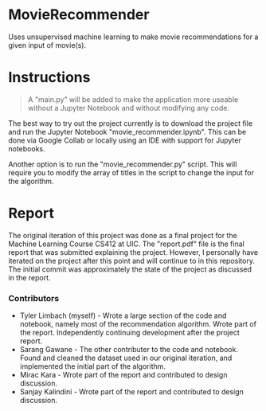 # MovieRecommender
Uses unsupervised machine learning to make movie recommendations for a given input of movie(s).

# Instructions
> A "main.py" will be added to make the application more useable without a Jupyter Notebook and without modifying any code.
> 
The best way to try out the project currently is to download the project file and run the Jupyter Notebook "movie_recommender.ipynb".
This can be done via Google Collab or locally using an IDE with support for Jupyter notebooks.

Another option is to run the "movie_recommender.py" script. This will require you to modify the array of titles in the script to change 
the input for the algorithm.

# Report
The original iteration of this project was done as a final project for the Machine Learning Course CS412 at UIC. The "report.pdf" file 
is the final report that was submitted explaining the project. However, I personally have iterated on the project after this point and
will continue to in this repository. The initial commit was approximately the state of the project as discussed in the report.

### Contributors
- Tyler Limbach (myself) - Wrote a large section of the code and notebook, namely most of the recommendation algorithm. Wrote part of the report. Independently continuing development after the project report.
- Sarang Gawane - The other contributer to the code and notebook. Found and cleaned the dataset used in our original iteration, and implemented
the initial part of the algorithm.
- Mirac Kara - Wrote part of the report and contributed to design discussion.
- Sanjay Kalindini - Wrote part of the report and contributed to design discussion.
